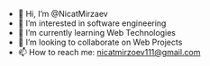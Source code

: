 - 👋 Hi, I’m @NicatMirzaev
- 👀 I’m interested in software engineering
- 🌱 I’m currently learning Web Technologies
- 💞️ I’m looking to collaborate on Web Projects
- 📫 How to reach me: nicatmirzoev111@gmail.com

<!---
NicatMirzaev/NicatMirzaev is a ✨ special ✨ repository because its `README.md` (this file) appears on your GitHub profile.
You can click the Preview link to take a look at your changes.
--->
